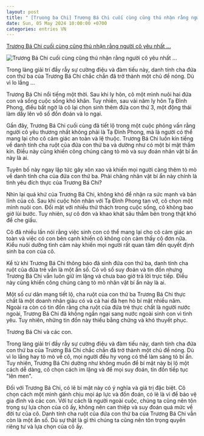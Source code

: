 ```yaml
---
layout: post
title: " [Truong ba Chi] Trương Bá Chi cuối cùng cũng thú nhận rằng người cô yêu nhất ..."
date: Sun, 05 May 2024 10:00:00 +0700
categories: entries VN
---
```

[Trương Bá Chi cuối cùng cũng thú nhận rằng người cô yêu nhất ...](https://ngoisao.vn/hau-truong/chuyen-lang-sao/truong-ba-chi-cuoi-cung-cung-thu-nhan-rang-nguoi-co-yeu-nhat-khong-phai-ta-dinh-phong-bi-mat-chan-dong-nao-an-giau-ve-nguoi-cha-cua-dua-tre-thu-3-426316.htm)

![Trương Bá Chi cuối cùng cũng thú nhận rằng người cô yêu nhất ...](https://s1.media.ngoisao.vn/news/2024/05/04/truong-ba-chi-va-ta-dinh-phong-2-ngoisaovn-w1200-h720.jpg)

Trong làng giải trí đầy rẫy sự cường điệu và đàm tiếu này, danh tính cha đứa con thứ ba của Trương Bá Chi chắc chắn đã trở thành một chủ đề nóng. Dù vì lo lắng ...

Trương Bá Chi nổi tiếng một thời. Sau khi ly hôn, cô một mình nuôi hai đứa con và sống cuộc sống khó khăn. Tuy nhiên, sau vài năm ly hôn Tạ Đình Phong, điều bất ngờ là cô lại chọn sinh thêm đứa con thứ 3, một động thái làm dấy lên vô số đồn đoán và lo ngại.

Gần đây, Trương Bá Chi cuối cùng đã tiết lộ trong một cuộc phỏng vấn rằng người cô yêu thương nhất không phải là Tạ Đình Phong, mà là người có thể mang lại cho cô cảm giác an toàn và lệ thuộc. Trương Bá Chi luôn kín tiếng về danh tính cha ruột của đứa con thứ ba và dường như có một bí mật thầm kín. Điều này cũng khiến công chúng càng tò mò và suy đoán nhân vật bí ẩn này là ai.

Tuyên bố này ngay lập tức gây xôn xao và khiến mọi người càng thêm tò mò về danh tính cha của đứa con thứ ba. Phải chăng nhân vật bí ẩn này chính là tình yêu đích thực của Trương Bá Chi?

Nhìn lại quá khứ của Trương Bá Chi, không khó để nhận ra sức mạnh và bản lĩnh của cô. Sau khi cuộc hôn nhân với Tạ Đình Phong tan vỡ, cô chọn một mình nuôi con. Đối mặt với nhiều thử thách trong cuộc sống, cô không bao giờ lùi bước. Tuy nhiên, sự cô đơn và khao khát sâu thẳm bên trong thật khó để che giấu.

Cô đã nhiều lần nói rằng việc sinh con có thể mang lại cho cô cảm giác an toàn và việc có con bên cạnh khiến cô không còn cảm thấy cô đơn nữa. Kiểu nuôi dưỡng tình cảm này khiến mọi người rất quan tâm đến quyết định sinh ba con của cô.

Kể từ khi Trương Bá Chi thông báo đã sinh đứa con thứ ba, danh tính cha ruột của đứa trẻ vẫn là một ẩn số. Có vô số suy đoán và tin đồn nhưng Trương Bá Chi vẫn luôn giữ im lặng và chưa bao giờ trả lời trực tiếp. Điều này cũng khiến công chúng càng tò mò nhân vật bí ẩn này là ai.

Một số cư dân mạng tiết lộ, cha ruột của con thứ ba Trương Bá Chi thực chất là một doanh nhân giàu có và cả hai đã hẹn hò bí mật nhiều năm. Ngoài ra còn có tin đồn rằng cha ruột của đứa trẻ thực chất là người nước ngoài, Trương Bá Chi đã không ngần ngại sang nước ngoài sinh con vì tình yêu. Tuy nhiên, những tin đồn này thiếu bằng chứng và khó thuyết phục.

Trương Bá Chi và các con.

Trong làng giải trí đầy rẫy sự cường điệu và đàm tiếu này, danh tính cha đứa con thứ ba của Trương Bá Chi chắc chắn đã trở thành một chủ đề nóng. Dù vì lo lắng hay tò mò về cô, mọi người đều hy vọng có thể làm sáng tỏ bí ẩn. Tuy nhiên, Trương Bá Chi dường như không muốn để bí mật này bị lộ một cách dễ dàng, cô chọn cách im lặng và để mọi suy đoán, tin đồn tiếp tục "lên men".

Đối với Trương Bá Chi, có lẽ bí mật này có ý nghĩa và giá trị đặc biệt. Cô chọn cách một mình gánh chịu mọi áp lực và đồn đoán, có lẽ là vì để bảo vệ gia đình và các con. Với tư cách là người ngoài cuộc, chúng ta cũng nên tôn trọng sự lựa chọn của cô ấy, không nên can thiệp và suy đoán quá mức về đời tư của cô. Danh tính cha ruột của đứa con thứ ba của Trương Bá Chi vẫn còn là một ẩn số. Dù sự thật là gì thì chúng ta cũng nên tôn trọng quyền riêng tư và lựa chọn của cô ấy.

